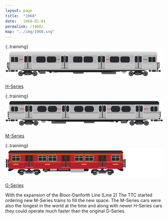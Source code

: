 ```yaml
---
layout: page
title:  "1968"
date:   1968-01-01
permalink: /1968/
map: "../img/1968.svg"
---
```


{:.trainimg}
![H-Series](../img/h-series.svg)

[H-Series](https://en.wikipedia.org/wiki/H_series_(Toronto_subway))

{:.trainimg}
![M-Series](../img/m-series.svg)

[M-Series](https://en.wikipedia.org/wiki/M_series_(Toronto_subway))

{:.trainimg}
![G-Series](../img/g-series.svg)

[G-Series](https://en.wikipedia.org/wiki/G_series_(Toronto_subway))

With the expansion of the Bloor-Danforth Line (Line 2) The TTC started ordering new M-Series trains to fill the new space.  The M-Series cars were also the longest in the world at the time and along with newer H-Series cars they could operate much faster than the original G-Series.